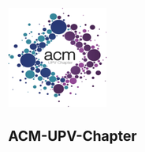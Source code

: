 <img src="https://github.com/SrVladyslav/ACM-UPV-Chapter/blob/master/BACK-END/src/public/img/logo.png?raw=true" style="height: 200px; width: 200px"> </img>
# ACM-UPV-Chapter
